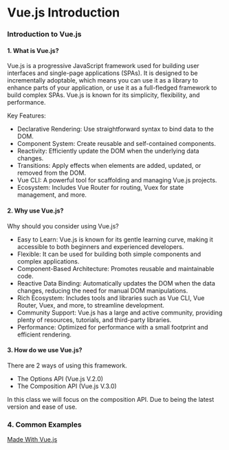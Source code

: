 # Vue.js Introduction

### Introduction to Vue.js

#### 1\. What is Vue.js?

Vue.js is a progressive JavaScript framework used for building user interfaces and single-page applications (SPAs). It is designed to be incrementally adoptable, which means you can use it as a library to enhance parts of your application, or use it as a full-fledged framework to build complex SPAs. Vue.js is known for its simplicity, flexibility, and performance.

Key Features:

- Declarative Rendering: Use straightforward syntax to bind data to the DOM.
- Component System: Create reusable and self-contained components.
- Reactivity: Efficiently update the DOM when the underlying data changes.
- Transitions: Apply effects when elements are added, updated, or removed from the DOM.
- Vue CLI: A powerful tool for scaffolding and managing Vue.js projects.
- Ecosystem: Includes Vue Router for routing, Vuex for state management, and more.

#### 2\. Why use Vue.js?

Why should you consider using Vue.js?

- Easy to Learn: Vue.js is known for its gentle learning curve, making it accessible to both beginners and experienced developers.
- Flexible: It can be used for building both simple components and complex applications.
- Component-Based Architecture: Promotes reusable and maintainable code.
- Reactive Data Binding: Automatically updates the DOM when the data changes, reducing the need for manual DOM manipulations.
- Rich Ecosystem: Includes tools and libraries such as Vue CLI, Vue Router, Vuex, and more, to streamline development.
- Community Support: Vue.js has a large and active community, providing plenty of resources, tutorials, and third-party libraries.
- Performance: Optimized for performance with a small footprint and efficient rendering.

#### 3\. How do we use Vue.js?

There are 2 ways of using this framework.

- The Options API (Vue.js V.2.0)
- The Composition API (Vue.js V.3.0)

In this class we will focus on the composition API. Due to being the latest version and ease of use.

### 4\. Common Examples

[Made With Vue.js](https://madewithvuejs.com/)
